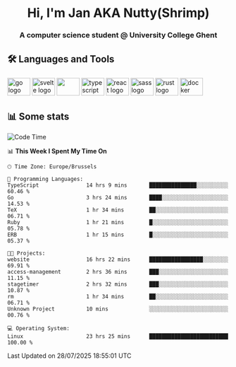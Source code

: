 <h1 align="center">Hi, I'm Jan AKA Nutty(Shrimp)</h1>
<h3 align="center">A computer science student @ University College Ghent</h3>

<h2 align="left">🛠️ Languages and Tools</h2>

###

<div align="left">
  <img src="https://cdn.jsdelivr.net/gh/devicons/devicon/icons/go/go-original.svg" height="40" width="52" alt="go logo"  />
  <img src="https://cdn.jsdelivr.net/gh/devicons/devicon@latest/icons/svelte/svelte-original.svg"  height="40" width="52" alt="svelte logo" />
  <img src="https://cdn.jsdelivr.net/gh/devicons/devicon@latest/icons/tailwindcss/tailwindcss-original.svg" height="40" width="52" />
  <img src="https://cdn.jsdelivr.net/gh/devicons/devicon/icons/typescript/typescript-original.svg" height="40" width="52" alt="typescript logo"  />
  <img src="https://cdn.jsdelivr.net/gh/devicons/devicon/icons/react/react-original.svg" height="40" width="52" alt="react logo"  />
  <img src="https://cdn.jsdelivr.net/gh/devicons/devicon/icons/sass/sass-original.svg" height="40" width="52" alt="sass logo"  />
  <img src="https://cdn.jsdelivr.net/gh/devicons/devicon@latest/icons/rust/rust-original.svg" height="40" width="52" alt="rust logo" />
  <img src="https://cdn.jsdelivr.net/gh/devicons/devicon/icons/docker/docker-original.svg" height="40" width="52" alt="docker logo"  />
</div>

<h2>📊 Some stats</h2>

<!--START_SECTION:waka-->
![Code Time](http://img.shields.io/badge/Code%20Time-6%2C213%20hrs%2046%20mins-blue)

📊 **This Week I Spent My Time On** 

```text
🕑︎ Time Zone: Europe/Brussels

💬 Programming Languages: 
TypeScript               14 hrs 9 mins       ███████████████░░░░░░░░░░   60.46 % 
Go                       3 hrs 24 mins       ████░░░░░░░░░░░░░░░░░░░░░   14.53 % 
TeX                      1 hr 34 mins        ██░░░░░░░░░░░░░░░░░░░░░░░   06.71 % 
Ruby                     1 hr 21 mins        █░░░░░░░░░░░░░░░░░░░░░░░░   05.78 % 
ERB                      1 hr 15 mins        █░░░░░░░░░░░░░░░░░░░░░░░░   05.37 % 

🐱‍💻 Projects: 
website                  16 hrs 22 mins      █████████████████░░░░░░░░   69.91 % 
access-management        2 hrs 36 mins       ███░░░░░░░░░░░░░░░░░░░░░░   11.15 % 
stagetimer               2 hrs 32 mins       ███░░░░░░░░░░░░░░░░░░░░░░   10.87 % 
rm                       1 hr 34 mins        ██░░░░░░░░░░░░░░░░░░░░░░░   06.71 % 
Unknown Project          10 mins             ░░░░░░░░░░░░░░░░░░░░░░░░░   00.76 % 

💻 Operating System: 
Linux                    23 hrs 25 mins      █████████████████████████   100.00 % 
```


 Last Updated on 28/07/2025 18:55:01 UTC
<!--END_SECTION:waka-->
